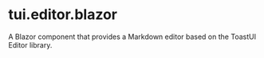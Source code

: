 # tui.editor.blazor
A Blazor component that provides a Markdown editor based on the ToastUI Editor library.
